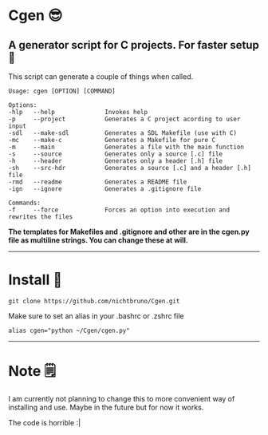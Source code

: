 # Cgen 😎
## A generator script for C projects. For faster setup 🚀

This script can generate a couple of things when called.
```
Usage: cgen [OPTION] [COMMAND]

Options:
-hlp   --help              Invokes help
-p     --project           Generates a C project acording to user input
-sdl   --make-sdl          Generates a SDL Makefile (use with C)
-mc    --make-c            Generates a Makefile for pure C
-m     --main              Generates a file with the main function
-s     --source            Generates only a source [.c] file
-h     --header            Generates only a header [.h] file
-sh    --src-hdr           Generates a source [.c] and a header [.h] file
-rmd   --readme            Generates a README file
-ign   --ignore            Generates a .gitignore file

Commands:
-f     --force             Forces an option into execution and rewrites the files
```
**The templates for Makefiles and .gitignore and other are in the cgen.py file as multiline strings.
You can change these at will.**

-----
# Install 🧩
```
git clone https://github.com/nichtbruno/Cgen.git
```

Make sure to set an alias in your .bashrc or .zshrc file
```
alias cgen="python ~/Cgen/cgen.py"
```

-----
# Note 🗒️
I am currently not planning to change this to more convenient way
of installing and use. Maybe in the future but for now it works.

The code is horrible :|
